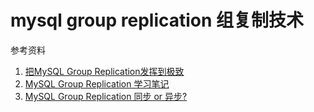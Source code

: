 # mysql group replication 组复制技术

参考资料<br>
1. [把MySQL Group Replication发挥到极致](https://blog.csdn.net/poxiaonie/article/details/73505948)
2. [MySQL Group Replication 学习笔记](https://www.jianshu.com/p/004aae1f9ccf)
3. [MySQL Group Replication 同步 or 异步?](https://blog.csdn.net/d6619309/article/details/72886988)